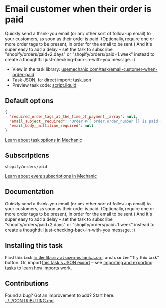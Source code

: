 # Email customer when their order is paid

Quickly send a thank-you email (or any other sort of follow-up email) to your customers, as soon as their order is paid. (Optionally, require one or more order tags to be present, in order for the email to be sent.) And it's super easy to add a delay – set the task to subscribe "shopify/orders/paid+2.days" or "shopify/orders/paid+1.week" instead to create a thoughtful just-checking-back-in-with-you message. :)

* View in the task library: [usemechanic.com/task/email-customer-when-order-paid](https://usemechanic.com/task/email-customer-when-order-paid)
* Task JSON, for direct import: [task.json](../../tasks/email-customer-when-order-paid.json)
* Preview task code: [script.liquid](./script.liquid)

## Default options

```json
{
  "required_order_tags_at_the_time_of_payment__array": null,
  "email_subject__required": "Order #{{ order.order_number }} is paid - thank you!",
  "email_body__multiline_required": null
}
```

[Learn about task options in Mechanic](https://docs.usemechanic.com/article/471-task-options)

## Subscriptions

```liquid
shopify/orders/paid
```

[Learn about event subscriptions in Mechanic](https://docs.usemechanic.com/article/408-subscriptions)

## Documentation

Quickly send a thank-you email (or any other sort of follow-up email) to your customers, as soon as their order is paid. (Optionally, require one or more order tags to be present, in order for the email to be sent.) And it's super easy to add a delay – set the task to subscribe "shopify/orders/paid+2.days" or "shopify/orders/paid+1.week" instead to create a thoughtful just-checking-back-in-with-you message. :)

## Installing this task

Find this task [in the library at usemechanic.com](https://usemechanic.com/task/email-customer-when-order-paid), and use the "Try this task" button. Or, import [this task's JSON export](../../tasks/email-customer-when-order-paid.json) – see [Importing and exporting tasks](https://docs.usemechanic.com/article/505-importing-and-exporting-tasks) to learn how imports work.

## Contributions

Found a bug? Got an improvement to add? Start here: [../../CONTRIBUTING.md](../../CONTRIBUTING.md).
